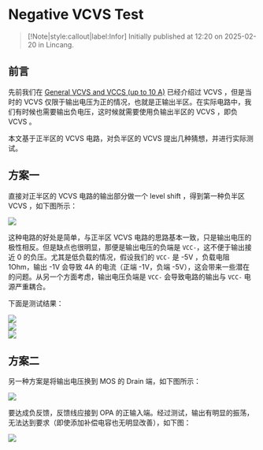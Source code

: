 # Negative VCVS Test

> [!Note|style:callout|label:Infor]
Initially published at 12:20 on 2025-02-20 in Lincang.

## 前言

先前我们在 [General VCVS and VCCS (up to 10 A)](<ElectronicDesigns/General VCVS and VCCS (up to 10 A).md>) 已经介绍过 VCVS ，但是当时的 VCVS 仅限于输出电压为正的情况，也就是正输出半区。在实际电路中，我们有时候也需要输出负电压，这时候就需要使用负输出半区的 VCVS ，即负 VCVS 。

本文基于正半区的 VCVS 电路，对负半区的 VCVS 提出几种猜想，并进行实际测试。



## 方案一

直接对正半区的 VCVS 电路的输出部分做一个 level shift ，得到第一种负半区 VCVS ，如下图所示：
<div class="center"><img src="https://imagebank-0.oss-cn-beijing.aliyuncs.com/VS-PicGo/2025-02-20-02-30-01_Negative VCVS Test.png"/></div>

这种电路的好处是简单，与正半区 VCVS 电路的思路基本一致，只是输出电压的极性相反。但是缺点也很明显，那便是输出电压的负端是 `VCC-`，这不便于输出接近 0 的负压。尤其是低负载的情况，假设我们的 `VCC-` 是 -5V ，负载电阻 1Ohm，输出 -1V 会导致 4A 的电流（正端 -1V，负端 -5V），这会带来一些潜在的问题。从另一个方面考虑，输出电压负端是 `VCC-` 会导致电路的输出与 `VCC-` 电源严重耦合。

下面是测试结果：
<div class="center"><img src="https://imagebank-0.oss-cn-beijing.aliyuncs.com/VS-PicGo/2025-02-20-12-53-58_Negative VCVS Test.png"/></div>
<div class="center"><img src="https://imagebank-0.oss-cn-beijing.aliyuncs.com/VS-PicGo/2025-02-20-12-54-03_Negative VCVS Test.png"/></div>
<div class="center"><img src="https://imagebank-0.oss-cn-beijing.aliyuncs.com/VS-PicGo/2025-02-20-12-54-07_Negative VCVS Test.png"/></div>


## 方案二

另一种方案是将输出电压换到 MOS 的 Drain 端，如下图所示：
<div class="center"><img src="https://imagebank-0.oss-cn-beijing.aliyuncs.com/VS-PicGo/2025-02-20-12-51-52_Negative VCVS Test.png"/></div>

要达成负反馈，反馈线应接到 OPA 的正输入端。经过测试，输出有明显的振荡，无法达到要求（即使添加补偿电容也无明显改善），如下图：
<div class="center"><img src="https://imagebank-0.oss-cn-beijing.aliyuncs.com/VS-PicGo/2025-02-20-12-53-46_Negative VCVS Test.png"/></div>

<!-- <div class="center"><img src="https://imagebank-0.oss-cn-beijing.aliyuncs.com/VS-PicGo/2025-02-20-12-53-27_Negative VCVS Test.png"/></div> -->